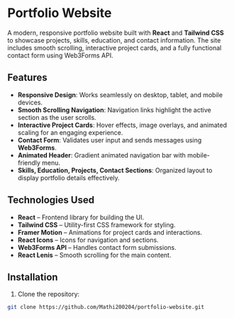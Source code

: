 # Portfolio Website

A modern, responsive portfolio website built with **React** and **Tailwind CSS** to showcase projects, skills, education, and contact information. The site includes smooth scrolling, interactive project cards, and a fully functional contact form using Web3Forms API.

## Features

- **Responsive Design**: Works seamlessly on desktop, tablet, and mobile devices.
- **Smooth Scrolling Navigation**: Navigation links highlight the active section as the user scrolls.
- **Interactive Project Cards**: Hover effects, image overlays, and animated scaling for an engaging experience.
- **Contact Form**: Validates user input and sends messages using **Web3Forms**.
- **Animated Header**: Gradient animated navigation bar with mobile-friendly menu.
- **Skills, Education, Projects, Contact Sections**: Organized layout to display portfolio details effectively.

## Technologies Used

- **React** – Frontend library for building the UI.
- **Tailwind CSS** – Utility-first CSS framework for styling.
- **Framer Motion** – Animations for project cards and interactions.
- **React Icons** – Icons for navigation and sections.
- **Web3Forms API** – Handles contact form submissions.
- **React Lenis** – Smooth scrolling for the main content.

## Installation

1. Clone the repository:

```bash
git clone https://github.com/Mathi200204/portfolio-website.git
